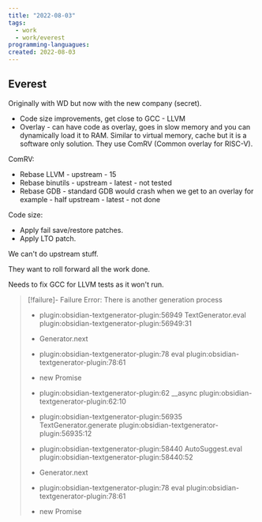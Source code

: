 ```yaml
---
title: "2022-08-03"
tags:
  - work
  - work/everest
programming-languagues:
created: 2022-08-03
---
```

## Everest
Originally with WD but now with the new company (secret).

- Code size improvements, get close to GCC - LLVM
- Overlay - can have code as overlay, goes in slow memory and you can dynamically load it to RAM. Similar to virtual memory, cache but it is a software only solution. They use ComRV (Common overlay for RISC-V).

ComRV:
- Rebase LLVM - upstream - 15 
- Rebase binutils - upstream - latest - not tested
- Rebase GDB - standard GDB would crash when we get to an overlay for example - half upstream - latest - not done

Code size:
- Apply fail save/restore patches.
- Apply LTO patch.

We can't do upstream stuff.

They want to roll forward all the work done. 

Needs to fix GCC for LLVM tests as it won't run.


> [!failure]- Failure 
>   Error: There is another generation process
>   
>   - plugin:obsidian-textgenerator-plugin:56949 TextGenerator.eval
>     plugin:obsidian-textgenerator-plugin:56949:31
>   
>   - Generator.next
>   
>   - plugin:obsidian-textgenerator-plugin:78 eval
>     plugin:obsidian-textgenerator-plugin:78:61
>   
>   - new Promise
>   
>   - plugin:obsidian-textgenerator-plugin:62 __async
>     plugin:obsidian-textgenerator-plugin:62:10
>   
>   - plugin:obsidian-textgenerator-plugin:56935 TextGenerator.generate
>     plugin:obsidian-textgenerator-plugin:56935:12
>   
>   - plugin:obsidian-textgenerator-plugin:58440 AutoSuggest.eval
>     plugin:obsidian-textgenerator-plugin:58440:52
>   
>   - Generator.next
>   
>   - plugin:obsidian-textgenerator-plugin:78 eval
>     plugin:obsidian-textgenerator-plugin:78:61
>   
>   - new Promise
>   
>  
